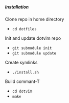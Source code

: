 ##### Installation

Clone repo in home directory

* `cd dotfiles`

Init and update dotvim repo

* `git submodule init`
* `git submodule update`

Create symlinks

* `./install.sh`

Build commant-T

* `cd dotvim`
* `make`